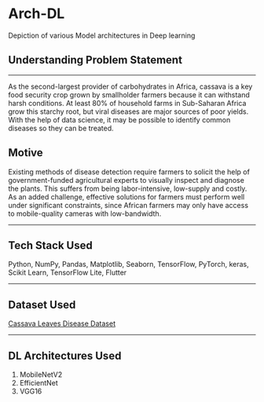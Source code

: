 # Arch-DL
Depiction of various Model architectures in Deep learning

## Understanding Problem Statement

---

As the second-largest provider of carbohydrates in Africa, cassava is a key food security crop grown by smallholder farmers because it can withstand harsh conditions. At least 80% of household farms in Sub-Saharan Africa grow this starchy root, but viral diseases are major sources of poor yields. With the help of data science, it may be possible to identify common diseases so they can be treated.


## Motive
Existing methods of disease detection require farmers to solicit the help of government-funded agricultural experts to visually inspect and diagnose the plants. This suffers from being labor-intensive, low-supply and costly. As an added challenge, effective solutions for farmers must perform well under significant constraints, since African farmers may only have access to mobile-quality cameras with low-bandwidth.

---

## Tech Stack Used

Python, NumPy, Pandas, Matplotlib, Seaborn, TensorFlow, PyTorch, keras, Scikit Learn, TensorFlow Lite, Flutter

---
## Dataset Used
[Cassava Leaves Disease Dataset](https://www.kaggle.com/c/cassava-leaf-disease-classification)

---

## DL Architectures Used

1. MobileNetV2
2. EfficientNet
3. VGG16


